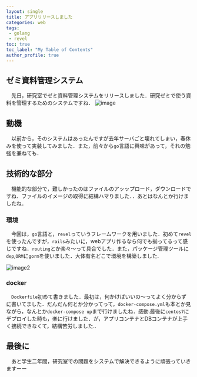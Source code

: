 ```yaml
---
layout: single
title: アプリリリースしました
categories: web
tags:
 - golang
 - revel
toc: true
toc_label: "My Table of Contents"
author_profile: true
---
```


## ゼミ資料管理システム
　先日，研究室でゼミ資料管理システムをリリースしました．研究ゼミで使う資料を管理するためのシステムですね．
 ![image](https://mytheta.github.io/blog/assets/images/semirevel.png)
## 動機
　以前から，そのシステムはあったんですが去年サーバごと壊れてしまい，春休みを使って実装してみました．また，前々から`go`言語に興味があって，それの勉強を兼ねても．

## 技術的な部分
　機能的な部分で，難しかったのはファイルのアッップロード，ダウンロードですね．ファイルのイメージの取得に結構ハマりました．．あとはなんとか行けましたね．
### 環境
　今回は，`go`言語と，`revel`っていうフレームワークを用いました．初めて`revel`を使ったんですが，`rails`みたいに，webアプリ作るなら何でも揃ってるって感じですね．`routing`とか楽々〜って具合でした．また，パッケージ管理ツールに`dep`,`ORM`に`gorm`を使いました．大体有名どこで環境を構築しました.

![image2](https://mytheta.github.io/blog/assets/images/revel.jpeg)
### docker
　`Dockerfile`初めて書きました．最初は，何かけばいいの〜ってよく分からずに書いてました．だんだん何とか分かってって，`docker-compose.yml`も本とか見ながら，なんとか`docker-compose up`まで行けましたね．感動.最後に`centos7`にデプロイした時も，楽に行けました．が，アプリコンテナとDBコンテナが上手く接続できなくて，結構苦労しました..  

## 最後に
　あと学生二年間，研究室での問題をシステムで解決できるように頑張っていきますーー
